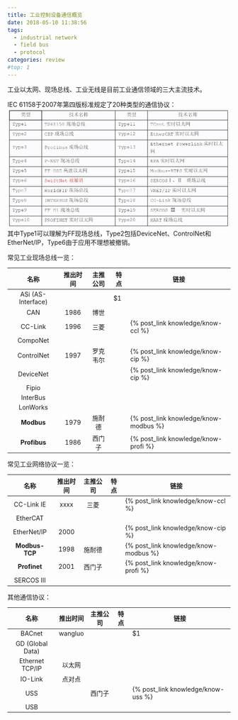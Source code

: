 ```yaml
---
title: 工业控制设备通信概览
date: 2018-05-10 11:38:56
tags:
  - industrial network
  - field bus
  - protocol
categories: review
#top: 1
---
```


工业以太网、现场总线、工业无线是目前工业通信领域的三大主流技术。

<!--more-->

IEC 61158于2007年第四版标准规定了20种类型的通信协议：
![IEC](rev-industrialcomm/IEC.JPG)其中Type1可以理解为FF现场总线，Type2包括DeviceNet、ControlNet和EtherNet/IP，Type6由于应用不理想被撤销。





常见工业现场总线一览：

| 名称    | 推出时间 | 主推公司 | 特点    |  链接  |
| :----:  | :----: | :----:| -----   | ---- |
| ASi (AS-Interface)  |  |  | $1      |       |
| CAN | 1986 | 博世 |  |  |
| CC-Link | 1996 | 三菱 |  | {% post_link knowledge/know-ccl %} |
| CompoNet |   |  |  |  |
| ControlNet | 1997 | 罗克韦尔 |  | {% post_link knowledge/know-cip %} |
| DeviceNet |  |  |  | {% post_link knowledge/know-cip %} |
| Fipio |  |  |  |  |
| InterBus |  |  |  |  |
| LonWorks |  |  |  |  |
| **Modbus** | 1979 | 施耐德 |  | {% post_link knowledge/know-modbus %} |
| **Profibus** | 1986 | 西门子 |  | {% post_link knowledge/know-profi %} |


常见工业网络协议一览：

| 名称  | 推出时间  | 主推公司  | 特点  | 链接 |
| :---: | :------: | :-------:| ----- | ---- |
| CC-Link IE | xxxx | 三菱 |  | {% post_link knowledge/know-ccl %} |
| EtherCAT |  |  |  |  |
| EtherNet/IP | 2000 |  |  | {% post_link knowledge/know-cip %} |
| **Modbus-TCP** | 1998 | 施耐德 |  | {% post_link knowledge/know-modbus %} |
| **Profinet** | 2001 | 西门子 |  |{% post_link knowledge/know-profi %} |
| SERCOS Ⅲ |  |  |  |  |

其他通信协议：

| 名称  | 推出时间  | 主推公司  | 特点  | 链接 |
| :---: | :------: | :-------:| ----- | ---- |
| BACnet | wangluo |  |  | $1      |
| GD (Global Data) |  |  |  |  |
| Ethernet TCP/IP | 以太网 |  |  |  |
| IO-Link | 点对点 |  |  |  |
| USS |  | 西门子 |  | {% post_link knowledge/know-uss %} |
| USB |  |  |  |  |